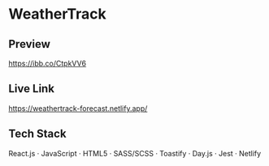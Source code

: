 # WeatherTrack

## Preview
https://ibb.co/CtpkVV6

## Live Link

https://weathertrack-forecast.netlify.app/

## Tech Stack
React.js · JavaScript · HTML5 · SASS/SCSS · Toastify · Day.js · Jest · Netlify
